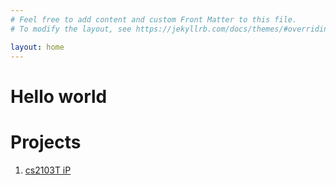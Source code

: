 ```yaml
---
# Feel free to add content and custom Front Matter to this file.
# To modify the layout, see https://jekyllrb.com/docs/themes/#overriding-theme-defaults

layout: home
---
```



# Hello world

# Projects

 1. [cs2103T iP](gabau.github.io/ip)


